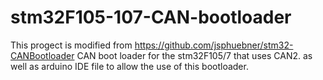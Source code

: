 # stm32F105-107-CAN-bootloader

This progect is modified from https://github.com/jsphuebner/stm32-CANBootloader
CAN boot loader for the stm32F105/7 that uses CAN2.  as well as arduino IDE file to allow the use of this bootloader.
